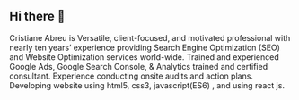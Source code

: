 ## Hi there 👋

<!--
**Cristiane11/Cristiane11** is a ✨ _special_ ✨ repository because its `README.md` (this file) appears on your GitHub profile.

Here are some ideas to get you started:
   

- 🔭 I’m currently working on ...
- 🌱 I’m currently learning ...
- 👯 I’m looking to collaborate on ...
- 🤔 I’m looking for help with ...
- 💬 Ask me about ...
- 📫 How to reach me: ...
- 😄 Pronouns: ...
- ⚡ Fun fact: ...
-->
 Cristiane Abreu is Versatile, client-focused, and motivated
professional with nearly ten years’ experience providing Search
Engine Optimization (SEO) and Website Optimization services
world-wide. Trained and experienced Google Ads, Google Search
Console, & Analytics trained and certified consultant. Experience
conducting onsite audits and action plans. Developing website using
html5, css3, javascript(ES6) , and  using react js.
